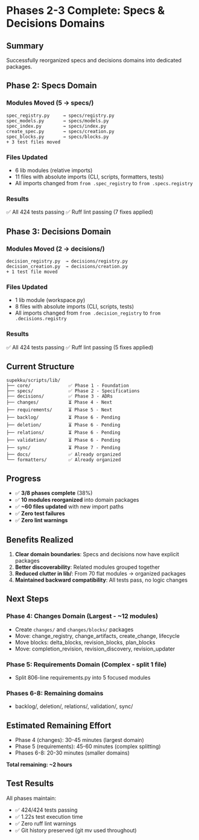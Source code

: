 # Phases 2-3 Complete: Specs & Decisions Domains

## Summary

Successfully reorganized specs and decisions domains into dedicated packages.

## Phase 2: Specs Domain

### Modules Moved (5 → specs/)
```
spec_registry.py     → specs/registry.py
spec_models.py       → specs/models.py
spec_index.py        → specs/index.py
create_spec.py       → specs/creation.py
spec_blocks.py       → specs/blocks.py
+ 3 test files moved
```

### Files Updated
- 6 lib modules (relative imports)
- 11 files with absolute imports (CLI, scripts, formatters, tests)
- All imports changed from `from .spec_registry` to `from .specs.registry`

### Results
✅ All 424 tests passing
✅ Ruff lint passing (7 fixes applied)

## Phase 3: Decisions Domain

### Modules Moved (2 → decisions/)
```
decision_registry.py  → decisions/registry.py
decision_creation.py  → decisions/creation.py
+ 1 test file moved
```

### Files Updated
- 1 lib module (workspace.py)
- 8 files with absolute imports (CLI, scripts, tests)
- All imports changed from `from .decision_registry` to `from .decisions.registry`

### Results
✅ All 424 tests passing
✅ Ruff lint passing (5 fixes applied)

## Current Structure

```
supekku/scripts/lib/
├── core/              ✅ Phase 1 - Foundation
├── specs/             ✅ Phase 2 - Specifications
├── decisions/         ✅ Phase 3 - ADRs
├── changes/           ⏳ Phase 4 - Next
├── requirements/      ⏳ Phase 5 - Next
├── backlog/           ⏳ Phase 6 - Pending
├── deletion/          ⏳ Phase 6 - Pending
├── relations/         ⏳ Phase 6 - Pending
├── validation/        ⏳ Phase 6 - Pending
├── sync/              ⏳ Phase 7 - Pending
├── docs/              ✅ Already organized
└── formatters/        ✅ Already organized
```

## Progress

- ✅ **3/8 phases complete** (38%)
- ✅ **10 modules reorganized** into domain packages
- ✅ **~60 files updated** with new import paths
- ✅ **Zero test failures**
- ✅ **Zero lint warnings**

## Benefits Realized

1. **Clear domain boundaries**: Specs and decisions now have explicit packages
2. **Better discoverability**: Related modules grouped together
3. **Reduced clutter in lib/**: From 70 flat modules → organized packages
4. **Maintained backward compatibility**: All tests pass, no logic changes

## Next Steps

### Phase 4: Changes Domain (Largest - ~12 modules)
- Create `changes/` and `changes/blocks/` packages
- Move: change_registry, change_artifacts, create_change, lifecycle
- Move blocks: delta_blocks, revision_blocks, plan_blocks
- Move: completion_revision, revision_discovery, revision_updater

### Phase 5: Requirements Domain (Complex - split 1 file)
- Split 806-line requirements.py into 5 focused modules

### Phases 6-8: Remaining domains
- backlog/, deletion/, relations/, validation/, sync/

## Estimated Remaining Effort

- Phase 4 (changes): 30-45 minutes (largest domain)
- Phase 5 (requirements): 45-60 minutes (complex splitting)
- Phases 6-8: 20-30 minutes (smaller domains)

**Total remaining: ~2 hours**

## Test Results

All phases maintain:
- ✅ 424/424 tests passing
- ✅ 1.22s test execution time
- ✅ Zero ruff lint warnings
- ✅ Git history preserved (git mv used throughout)
